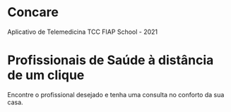 # Concare

Aplicativo de Telemedicina 
TCC FIAP School - 2021

# Profissionais de Saúde à distância de um clique
Encontre o profissional desejado e tenha uma consulta no conforto da sua casa. 
